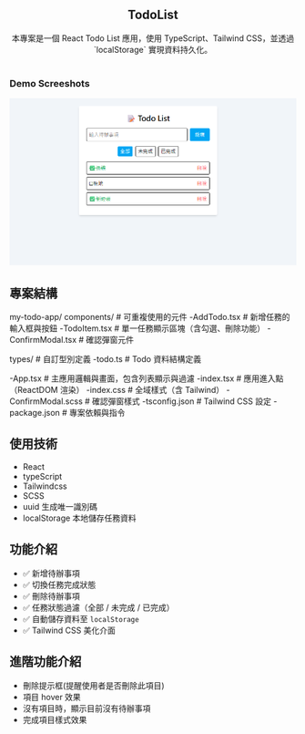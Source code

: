 <div align="center">
  <h2 align="center">TodoList</h2>
  本專案是一個 React Todo List 應用，使用 TypeScript、Tailwind CSS，並透過 `localStorage` 實現資料持久化。
</div>

<br />

### Demo Screeshots

![EduWeb Desktop Demo](././src/assets/todolist.png "Desktop Demo")

## 專案結構

my-todo-app/
components/          # 可重複使用的元件
-AddTodo.tsx         # 新增任務的輸入框與按鈕
-TodoItem.tsx        # 單一任務顯示區塊（含勾選、刪除功能）
-ConfirmModal.tsx    # 確認彈窗元件

types/               # 自訂型別定義
-todo.ts             # Todo 資料結構定義

-App.tsx             # 主應用邏輯與畫面，包含列表顯示與過濾
-index.tsx           # 應用進入點（ReactDOM 渲染）
-index.css           # 全域樣式（含 Tailwind）
-ConfirmModal.scss   # 確認彈窗樣式
-tsconfig.json       # Tailwind CSS 設定
-package.json        # 專案依賴與指令

## 使用技術

- React
- typeScript
- Tailwindcss
- SCSS
- uuid 生成唯一識別碼
- localStorage 本地儲存任務資料

## 功能介紹

- ✅ 新增待辦事項
- ✅ 切換任務完成狀態
- ✅ 刪除待辦事項
- ✅ 任務狀態過濾（全部 / 未完成 / 已完成）
- ✅ 自動儲存資料至 `localStorage`
- ✅ Tailwind CSS 美化介面

## 進階功能介紹

- 刪除提示框(提醒使用者是否刪除此項目)
- 項目 hover 效果
- 沒有項目時，顯示目前沒有待辦事項
- 完成項目樣式效果